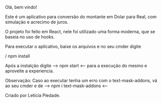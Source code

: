 Olá, bem vindo!

Este é um aplicativo para conversão do montante em Dolar para Real, com simulação e acrecimo de juros.

O projeto foi feito em React, nele foi utilizado uma forma moderna, que se baseia no uso de hooks.

Para executar o aplicativo, baixe os arquivos e no seu cmder digite

/  npm install 

Após a instalção digite --> npm start <-- para a execução do mesmo e aproveite a experiencia.

Observação: Caso ao executar tenha um erro com o text-mask-addons, vá ao seu cmder e de --> npm i text-mask-addons <--


Criado por Letícia Piedade.